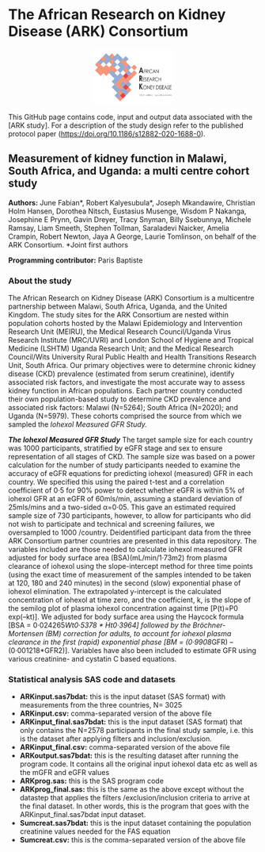 # The African Research on Kidney Disease (ARK) Consortium 

<p align="center" width="100%" height="50%" width="50%"><img width="33%" src="ARK.png"> </p>

This GitHub page contains code, input and output data associated with the [ARK study]. For a description of the study design refer to the published protocol paper (https://doi.org/10.1186/s12882-020-1688-0).

## Measurement of kidney function in Malawi, South Africa, and Uganda: a multi centre cohort study

**Authors:** June Fabian*, Robert Kalyesubula*, Joseph Mkandawire, Christian Holm Hansen, Dorothea Nitsch, Eustasius Musenge, Wisdom P Nakanga, Josephine E Prynn, Gavin Dreyer, Tracy Snyman, Billy Ssebunnya, Michele Ramsay, Liam Smeeth, Stephen Tollman, Saraladevi Naicker, Amelia Crampin, Robert Newton, Jaya A George, Laurie Tomlinson, on behalf of the ARK Consortium. *Joint first authors

**Programming contributor:** Paris Baptiste


### About the study
The African Research on Kidney Disease (ARK) Consortium  is a multicentre partnership between Malawi, South Africa, Uganda, and the United Kingdom. The study sites for the ARK Consortium are nested within population cohorts hosted by the Malawi Epidemiology and Intervention Research Unit (MEIRU), the Medical Research Council/Uganda Virus Research Institute (MRC/UVRI) and London School of Hygiene and Tropical Medicine (LSHTM) Uganda Research Unit; and the Medical Research Council/Wits University Rural Public Health and Health Transitions Research Unit, South Africa. 
Our primary objectives were to determine chronic kidney disease (CKD) prevalence (estimated from serum creatinine), identify associated risk factors, and investigate the most accurate way to assess kidney function in African populations. Each partner country conducted their own population-based study to determine CKD prevalence and associated risk factors: Malawi (N=5264); South Africa (N=2020); and Uganda (N=5979). These cohorts comprised the source from which we sampled the *Iohexol Measured GFR Study.* 

***The Iohexol Measured GFR Study*** 
The target sample size for each country was 1000 participants, stratified by eGFR stage and sex to ensure representation of all stages of CKD. The sample size was based on a power calculation for the number of study participants needed to examine the accuracy of eGFR equations for predicting iohexol (measured) GFR in each country. We specified this using the paired t-test and a correlation coefficient of 0·5 for 90% power to detect whether eGFR is within 5% of iohexol GFR at an eGFR of 60mls/min, assuming a standard deviation of 25mls/mins and a two-sided α=0·05. This gave an estimated required sample size of 730 participants, however, to allow for participants who did not wish to participate and technical and screening failures, we oversampled to 1000 /country. 
Deidentified participant data from the three ARK Consortium partner countries are presented in this data repository. The variables included are those needed to calculate iohexol measured GFR adjusted for body surface area (BSA)(mL/min/1·73m2) from plasma clearance of iohexol using the slope-intercept method for three time points (using the exact time of measurement of the samples intended to be taken at 120, 180 and 240 minutes) in the second (slow) exponential phase of iohexol elimination. The extrapolated y-intercept is the calculated concentration of iohexol at time zero, and the coefficient, k, is the slope of the semilog plot of plasma iohexol concentration against time [P(t)=P0 exp(–kt)]. We adjusted for body surface area using the Haycock formula [BSA = 0·024265*Wt0·5378 * Ht0·3964] followed by the Bröchner-Mortensen (BM) correction for adults, to account for iohexol plasma clearance in the first (rapid) exponential phase [BM = (0·9908*GFR) – (0·001218*GFR2)]. Variables have also been included to estimate GFR using various creatinine- and cystatin C based equations. 


### Statistical analysis SAS code and datasets
- **ARKinput.sas7bdat:** this is the input dataset (SAS format) with measurements from the three countries, N= 3025
- **ARKinput.csv:** comma-separated version of the above file
- **ARKinput_final.sas7bdat:** this is the input dataset (SAS format) that only contains the N=2578 participants in the final study sample, i.e. this is the dataset after applying filters and inclusion/exclusion.
- **ARKinput_final.csv:** comma-separated version of the above file 
- **ARKoutput.sas7bdat:** this is the resulting dataset after running the program code. It contains all the original input iohexol data etc as well as the mGFR and eGFR values
- **ARKprog.sas:** this is the SAS program code
- **ARKprog_final.sas:** this is the same as the above except without the datastep that applies the filters /exclusion/inclusion criteria to arrive at the final dataset. In other words, this is the program that goes with the ARKinput_final.sas7bdat input dataset. 
- **Sumcreat.sas7bdat:** this is the input dataset containing the population creatinine values needed for the FAS equation
- **Sumcreat.csv:** this is the comma-separated version of the above file
 
